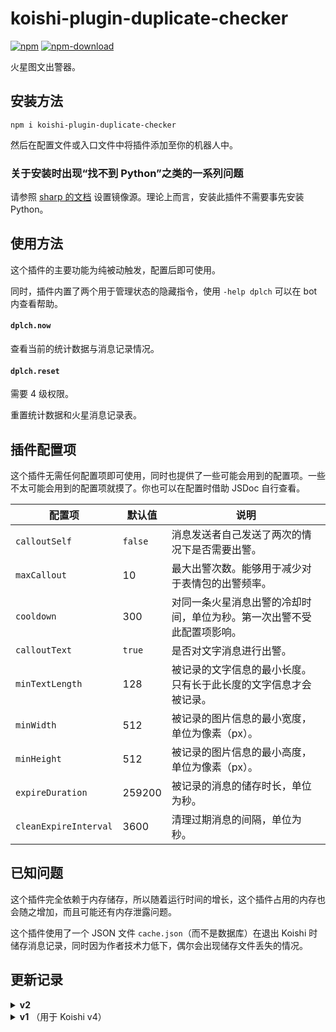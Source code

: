 # koishi-plugin-duplicate-checker

[![npm](https://img.shields.io/npm/v/koishi-plugin-duplicate-checker?style=flat-square)](https://www.npmjs.com/package/koishi-plugin-duplicate-checker)
[![npm-download](https://img.shields.io/npm/dw/koishi-plugin-duplicate-checker?style=flat-square)](https://www.npmjs.com/package/koishi-plugin-duplicate-checker)

火星图文出警器。

## 安装方法

```shell
npm i koishi-plugin-duplicate-checker
```

然后在配置文件或入口文件中将插件添加至你的机器人中。

### 关于安装时出现“找不到 Python”之类的一系列问题

请参照 [sharp 的文档](https://sharp.pixelplumbing.com/install#chinese-mirror) 设置镜像源。理论上而言，安装此插件不需要事先安装 Python。

## 使用方法

这个插件的主要功能为纯被动触发，配置后即可使用。

同时，插件内置了两个用于管理状态的隐藏指令，使用 `-help dplch` 可以在 bot 内查看帮助。

#### `dplch.now`

查看当前的统计数据与消息记录情况。

#### `dplch.reset`

需要 4 级权限。

重置统计数据和火星消息记录表。

## 插件配置项

这个插件无需任何配置项即可使用，同时也提供了一些可能会用到的配置项。一些不太可能会用到的配置项就摸了。你也可以在配置时借助 JSDoc 自行查看。

| 配置项 | 默认值 | 说明 |
| - | - | - |
| `calloutSelf` | `false` | 消息发送者自己发送了两次的情况下是否需要出警。 |
| `maxCallout` | 10 | 最大出警次数。能够用于减少对于表情包的出警频率。 |
| `cooldown` | 300 | 对同一条火星消息出警的冷却时间，单位为秒。第一次出警不受此配置项影响。 |
| `calloutText` | `true` | 是否对文字消息进行出警。 |
| `minTextLength` | 128 | 被记录的文字信息的最小长度。只有长于此长度的文字信息才会被记录。 |
| `minWidth` | 512 | 被记录的图片信息的最小宽度，单位为像素（px）。 |
| `minHeight` | 512 | 被记录的图片信息的最小高度，单位为像素（px）。 |
| `expireDuration` | 259200 | 被记录的消息的储存时长，单位为秒。 |
| `cleanExpireInterval` | 3600 | 清理过期消息的间隔，单位为秒。 |

## 已知问题

这个插件完全依赖于内存储存，所以随着运行时间的增长，这个插件占用的内存也会随之增加，而且可能还有内存泄露问题。

这个插件使用了一个 JSON 文件 `cache.json`（而不是数据库）在退出 Koishi 时储存消息记录，同时因为作者技术力低下，偶尔会出现储存文件丢失的情况。

## 更新记录

<details>
<summary><b>v2</b></summary>

### v2.0.1

- 修复了一个单位换算错误。

### v2.0.0

- 更换了配置项的格式，现在能在网页控制台设置这些配置了。

</details>

<details>
<summary><b>v1</b> （用于 Koishi v4）</summary>

### v1.1.2

- 将 sharp 升级到 v0.30.6（低于 v0.30.4 （含）的 sharp 报有安全性问题）。

### v1.1.1

- 修复了一个逻辑错误。

### v1.1.0

- 更换了依赖链（换到了 [sharp](https://sharp.pixelplumbing.com/)），导致依赖的数量和体积增加了，好处是扔掉了一些远古依赖。
- 在终止机器人时，插件会将当前的记录写入本地 JSON 文件，在下次启动时将读取该文件以实现重启不丢数据的功能。

### v1.0.1

- 删除了链接分类（实际上根本就没有实装过），修复了清理记录的时候出错的问题。

### v1.0.0

- 对 v4 做了一个很简陋的适配。如果仍然需要在 v3 中使用此插件，请使用 v0.2 版本。

</details>